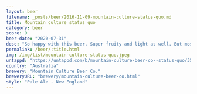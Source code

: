 ```yaml
---
layout: beer
filename: _posts/beer/2016-11-09-mountain-culture-status-quo.md
title: Mountain culture status quo
category: beer
score: 9
beer-date: "2020-07-31"
desc: "So happy with this beer. Super fruity and light as well. But most of all I’m just happy to be somewhere that has great beer on tap"
permalink: /beer/:title.html
img: /img/list/mountain-culture-status-quo.jpeg
untappd: "https://untappd.com/b/mountain-culture-beer-co--status-quo/3554194"
country: "Australia"
brewery: "Mountain Culture Beer Co."
breweryURL: "brewery/mountain-culture-beer-co.html"
style: "Pale Ale - New England"
---
```

